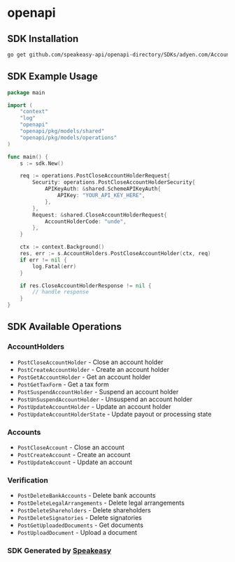 # openapi

<!-- Start SDK Installation -->
## SDK Installation

```bash
go get github.com/speakeasy-api/openapi-directory/SDKs/adyen.com/AccountService/3/go
```
<!-- End SDK Installation -->

## SDK Example Usage
<!-- Start SDK Example Usage -->
```go
package main

import (
    "context"
    "log"
    "openapi"
    "openapi/pkg/models/shared"
    "openapi/pkg/models/operations"
)

func main() {
    s := sdk.New()

    req := operations.PostCloseAccountHolderRequest{
        Security: operations.PostCloseAccountHolderSecurity{
            APIKeyAuth: &shared.SchemeAPIKeyAuth{
                APIKey: "YOUR_API_KEY_HERE",
            },
        },
        Request: &shared.CloseAccountHolderRequest{
            AccountHolderCode: "unde",
        },
    }

    ctx := context.Background()
    res, err := s.AccountHolders.PostCloseAccountHolder(ctx, req)
    if err != nil {
        log.Fatal(err)
    }

    if res.CloseAccountHolderResponse != nil {
        // handle response
    }
}
```
<!-- End SDK Example Usage -->

<!-- Start SDK Available Operations -->
## SDK Available Operations


### AccountHolders

* `PostCloseAccountHolder` - Close an account holder
* `PostCreateAccountHolder` - Create an account holder
* `PostGetAccountHolder` - Get an account holder
* `PostGetTaxForm` - Get a tax form
* `PostSuspendAccountHolder` - Suspend an account holder
* `PostUnSuspendAccountHolder` - Unsuspend an account holder
* `PostUpdateAccountHolder` - Update an account holder
* `PostUpdateAccountHolderState` - Update payout or processing state

### Accounts

* `PostCloseAccount` - Close an account
* `PostCreateAccount` - Create an account
* `PostUpdateAccount` - Update an account

### Verification

* `PostDeleteBankAccounts` - Delete bank accounts
* `PostDeleteLegalArrangements` - Delete legal arrangements
* `PostDeleteShareholders` - Delete shareholders
* `PostDeleteSignatories` - Delete signatories
* `PostGetUploadedDocuments` - Get documents
* `PostUploadDocument` - Upload a document
<!-- End SDK Available Operations -->

### SDK Generated by [Speakeasy](https://docs.speakeasyapi.dev/docs/using-speakeasy/client-sdks)

